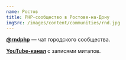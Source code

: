 ```yaml
---
name: Ростов
title: PHP-сообщество в Ростове-на-Дону
imgSrc: /images/content/communities/rnd.jpg
---
```


**[@rndphp](https://t.me/rndphp)** — чат городского сообщества.

**[YouTube-канал](https://www.youtube.com/channel/UC1KvBdMDxZpsOecra6-Kw6g)** с записями митапов.
